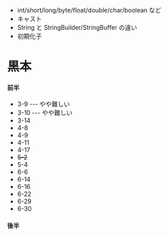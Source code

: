- int/short/long/byte/float/double/char/boolean など
- キャスト
- String と StringBuilder/StringBuffer の違い
- 初期化子

# 黒本

#### 前半

- 3-9 --- やや難しい
- 3-10 --- やや難しい
- 3-14
- 4-8
- 4-9
- 4-11
- 4-17
- ~~5-2~~
- 5-4
- 6-6
- 6-14
- 6-16
- 6-22
- 6-29
- 6-30

#### 後半
